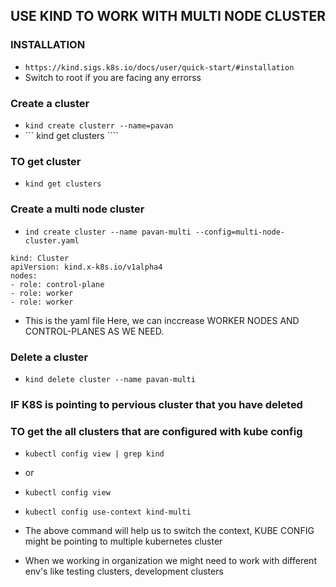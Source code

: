 ## USE KIND TO WORK WITH MULTI NODE CLUSTER

### INSTALLATION 
- ``` https://kind.sigs.k8s.io/docs/user/quick-start/#installation ```
- Switch to root if you are facing any errorss

### Create a cluster
- ``` kind create clusterr --name=pavan ```
- ``` kind get clusters ````

### TO get cluster
- ``` kind get clusters ```

### Create a multi node cluster
- ``` ind create cluster --name pavan-multi --config=multi-node-cluster.yaml ```

```
kind: Cluster
apiVersion: kind.x-k8s.io/v1alpha4
nodes:
- role: control-plane
- role: worker
- role: worker
```
- This is the yaml file Here, we can inccrease WORKER NODES AND CONTROL-PLANES AS WE NEED.

### Delete a cluster
- ``` kind delete cluster --name pavan-multi ```

### IF K8S is pointing to pervious cluster that you have deleted
### TO get the all clusters that are configured with kube config 
- ``` kubectl config view | grep kind ```
- or
- ``` kubectl config view ```

- ``` kubectl config use-context kind-multi ```
- The above command will help us to switch the context, KUBE CONFIG might be pointing to multiple kubernetes cluster
- When we working in organization we might need to work with different env's like testing clusters, development clusters 
